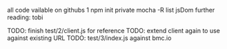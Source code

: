 all code vailable on githubs
1 npm init private
mocha -R list
jsDom
further reading: tobi


TODO: finish test/2/client.js for reference
TODO: extend client again to use against existing URL
TODO: test/3/index.js against bmc.io
